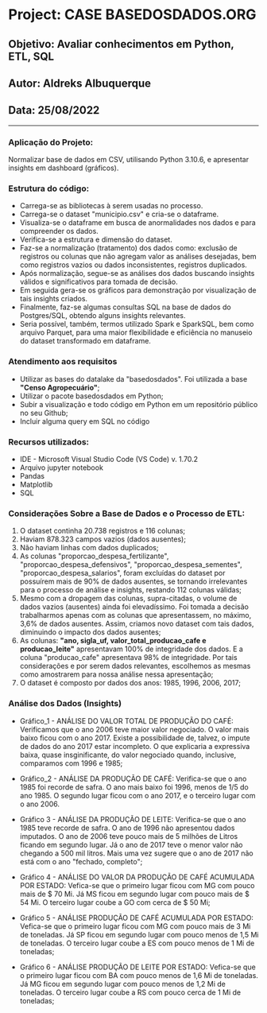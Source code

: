 # Project: CASE BASEDOSDADOS.ORG
## Objetivo: Avaliar conhecimentos em Python, ETL, SQL
## Autor: Aldreks Albuquerque
## Data: 25/08/2022

--------------------------------------------------------------------------------------------------------- 

### Aplicação do Projeto:
Normalizar base de dados em CSV, utilisando Python 3.10.6, e apresentar insights em dashboard (gráficos).

### Estrutura do código:
- Carrega-se as bibliotecas à serem usadas no processo.
- Carrega-se o dataset "municipio.csv" e cria-se o dataframe.
- Visualiza-se o dataframe em busca de anormalidades nos dados e para compreender os dados.
- Verifica-se a estrutura e dimensão do dataset.
- Faz-se a normalização (tratamento) dos dados como: exclusão de registros ou colunas que não agregam valor as análises desejadas, 
bem como registros vazios ou dados inconsistentes, registros duplicados.
- Após normalização, segue-se as análises dos dados buscando insights válidos e significativos para tomada de decisão.
- Em seguida gera-se os gráficos para demonstração por visualização de tais insights criados.
- Finalmente, faz-se algumas consultas SQL na base de dados do Postgres/SQL, obtendo alguns insights relevantes.
- Seria possível, também, termos utilizado Spark e SparkSQL, bem como arquivo Parquet, para uma maior flexibilidade 
e eficiência no manuseio do dataset transformado em dataframe.

### Atendimento aos requisitos
- Utilizar as bases do datalake da "basedosdados". Foi utilizada a base <b>"Censo Agropecuário"</b>;
- Utilizar o pacote basedosdados em Python;
- Subir a visualização e todo código em Python em um repositório público no seu Github;
- Incluir alguma query em SQL no código 

### Recursos utilizados:
- IDE - Microsoft Visual Studio Code (VS Code)  v. 1.70.2
- Arquivo jupyter notebook
- Pandas
- Matplotlib
- SQL

### Considerações Sobre a Base de Dados e o Processo de ETL:
1. O dataset continha 20.738 registros e 116 colunas;
2. Haviam 878.323 campos vazios (dados ausentes);
3. Não haviam linhas com dados duplicados;
4. As colunas "proporcao_despesa_fertilizante", "proporcao_despesa_defensivos", "proporcao_despesa_sementes", "proporcao_despesa_salarios", foram
excluídas do dataset por possuírem mais de 90% de dados ausentes, se tornando irrelevantes para o processo de análise e insights, restando 112 colunas válidas;
5. Mesmo com a dropagem das colunas, supra-citadas, o volume de dados vazios (ausentes) ainda foi elevadíssimo. Foi tomada a decisão trabalharmos apenas
com as colunas que apresentassem, no máximo, 3,6% de dados ausentes. Assim, criamos novo dataset com tais dados, diminuindo o impacto dos dados ausentes;
6. As colunas: <b>"ano, sigla_uf, valor_total_producao_cafe e producao_leite"</b> apresentavam 100% de integridade dos dados. E a coluna "producao_cafe" 
apresentava 98% de integridade. Por tais considerações e por serem dados relevantes, escolhemos as mesmas como amostrarem para nossa análise nessa apresentação;
7. O dataset é composto por dados dos anos: 1985, 1996, 2006, 2017;

### Análise dos Dados (Insights)

- Gráfico_1 - ANÁLISE DO VALOR TOTAL DE PRODUÇÃO DO CAFÉ: Verificamos que o ano 2006 teve maior valor negociado. O valor mais baixo ficou com o ano 2017. Existe
a possibilidade de, talvez, o impute de dados do ano 2017 estar incompleto. O que explicaria a expressiva baixa, quase insginificante, do valor negociado
quando, inclusive, comparamos com 1996 e 1985;

- Gráfico_2 - ANÁLISE DA PRODUÇÃO DE CAFÉ: Verifica-se que o ano 1985 foi recorde de safra. O ano mais baixo foi 1996, menos de 1/5 do ano 1985. O segundo lugar
ficou com o ano 2017, e o terceiro lugar com o ano 2006.

- Gráfico 3 - ANÁLISE DA PRODUÇÃO DE LEITE: Verifica-se que o ano 1985 teve recorde de safra. O ano de 1996 não apresentou dados imputados. O ano de 2006 teve pouco mais de 5 milhões de Litros ficando em segundo lugar. Já o ano de 2017 teve o menor valor não chegando a 500 mil litros. Mais uma vez sugere que o ano de 2017 não está
com o ano "fechado, completo";

- Gráfico 4 - ANÁLISE DO VALOR DA PRODUÇÃO DE CAFÉ ACUMULADA POR ESTADO: Vefica-se que o primeiro lugar ficou com MG com pouco mais de $ 70 Mi. Já MS ficou em segundo lugar com pouco mais de $ 54 Mi. O terceiro lugar coube a GO com cerca de $ 50 Mi;

- Gráfico 5 - ANÁLISE PRODUÇÃO DE CAFÉ ACUMULADA POR ESTADO: Vefica-se que o primeiro lugar ficou com MG com pouco mais de 3 Mi de toneladas. Já SP ficou em segundo lugar com pouco menos de 1,5 Mi de toneladas. O terceiro lugar coube a ES com pouco menos de 1 Mi de toneladas;
 
- Gráfico 6 - ANÁLISE PRODUÇÃO DE LEITE POR ESTADO: Vefica-se que o primeiro lugar ficou com BA com pouco menos de 1,6 Mi de toneladas. Já MG ficou em segundo lugar com pouco menos de 1,2 Mi de toneladas. O terceiro lugar coube a RS com pouco cerca de 1 Mi de toneladas;

